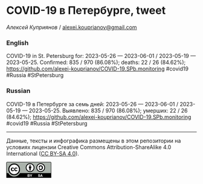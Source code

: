 COVID-19 в Петербурге, tweet
============================

*Алексей Куприянов* /
<a href="mailto:alexei.kouprianov@gmail.com" class="email">alexei.kouprianov@gmail.com</a>

### English

<!-- COVID-19 in St. Petersburg for: 2023-05-26 --- 2023-06-01 / 2023-05-19 --- 2023-05-25. Сonfirmed: 835 / 970 (86.08%); hospitalized:  /   (); deaths: 22 / 26 (84.62%); https://github.com/alexei-kouprianov/COVID-19.SPb.monitoring #covid19 #Russia #StPetersburg -->

COVID-19 in St. Petersburg for: 2023-05-26 — 2023-06-01 / 2023-05-19 —
2023-05-25. Сonfirmed: 835 / 970 (86.08%); deaths: 22 / 26 (84.62%);
<a href="https://github.com/alexei-kouprianov/COVID-19.SPb.monitoring" class="uri">https://github.com/alexei-kouprianov/COVID-19.SPb.monitoring</a>
\#covid19 \#Russia \#StPetersburg

### Russian

<!-- COVID-19 в Петербурге за семь дней: 2023-05-26 --- 2023-06-01 / 2023-05-19 --- 2023-05-25. Выявлено: 835 / 970 (86.08%); госпитализировано:  /   (); умерших: 22 / 26 (84.62%); https://github.com/alexei-kouprianov/COVID-19.SPb.monitoring #covid19 #Russia #StPetersburg -->

COVID-19 в Петербурге за семь дней: 2023-05-26 — 2023-06-01 / 2023-05-19
— 2023-05-25. Выявлено: 835 / 970 (86.08%); умерших: 22 / 26 (84.62%);
<a href="https://github.com/alexei-kouprianov/COVID-19.SPb.monitoring" class="uri">https://github.com/alexei-kouprianov/COVID-19.SPb.monitoring</a>
\#covid19 \#Russia \#StPetersburg

------------------------------------------------------------------------

Данные, тексты и инфографика размещены в этом репозитории на условиях
лицензии Creative Commons Attribution-ShareAlike 4.0 International ([CC
BY-SA 4.0](https://creativecommons.org/licenses/by-sa/4.0/)).

![](../misc/CC-BY-SA-icon.png "CC-BY-SA")
